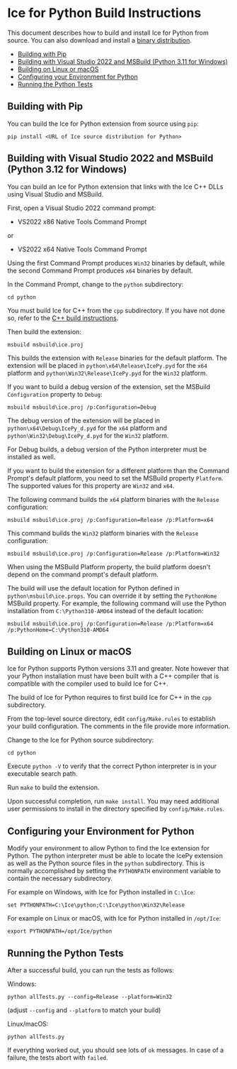 # Ice for Python Build Instructions

This document describes how to build and install Ice for Python from source.
You can also download and install a [binary distribution].

* [Building with Pip](#building-with-pip)
* [Building with Visual Studio 2022 and MSBuild (Python 3\.11 for Windows)](#building-with-visual-studio-2022-and-msbuild-python-311-for-windows)
* [Building on Linux or macOS](#building-on-linux-or-macos)
* [Configuring your Environment for Python](#configuring-your-environment-for-python)
* [Running the Python Tests](#running-the-python-tests)

## Building with Pip

You can build the Ice for Python extension from source using `pip`:

```shell
pip install <URL of Ice source distribution for Python>
```

## Building with Visual Studio 2022 and MSBuild (Python 3.12 for Windows)

You can build an Ice for Python extension that links with the Ice C++ DLLs using Visual Studio and MSBuild.

First, open a Visual Studio 2022 command prompt:

* VS2022 x86 Native Tools Command Prompt

or

* VS2022 x64 Native Tools Command Prompt

Using the first Command Prompt produces `Win32` binaries by default, while
the second Command Prompt produces `x64` binaries by default.

In the Command Prompt, change to the `python` subdirectory:

```shell
cd python
```

You must build Ice for C++ from the `cpp` subdirectory. If you have not done so,
refer to the [C++ build instructions](../cpp/BUILDING.md).

Then build the extension:

```shell
msbuild msbuild\ice.proj
```

This builds the extension with `Release` binaries for the default platform. The
extension will be placed in `python\x64\Release\IcePy.pyd` for the `x64`
platform and `python\Win32\Release\IcePy.pyd` for the `Win32` platform.

If you want to build a debug version of the extension, set the MSBuild
`Configuration` property to `Debug`:

```shell
msbuild msbuild\ice.proj /p:Configuration=Debug
```

The debug version of the extension will be placed in
`python\x64\Debug\IcePy_d.pyd` for the `x64` platform and
`python\Win32\Debug\IcePy_d.pyd` for the `Win32` platform.

For Debug builds, a debug version of the Python interpreter must be installed
as well.

If you want to build the extension for a different platform than the Command
Prompt's default platform, you need to set the MSBuild property `Platform`. The
supported values for this property are `Win32` and `x64`.

The following command builds the `x64` platform binaries with the `Release`
configuration:

```shell
msbuild msbuild\ice.proj /p:Configuration=Release /p:Platform=x64
```

This command builds the `Win32` platform binaries with the `Release`
configuration:

```shell
msbuild msbuild\ice.proj /p:Configuration=Release /p:Platform=Win32
```

When using the MSBuild Platform property, the build platform doesn't depend
on the command prompt's default platform.

The build will use the default location for Python defined in
`python\msbuild\ice.props`. You can override it by setting the `PythonHome`
MSBuild property. For example, the following command will use the Python
installation from `C:\Python310-AMD64` instead of the default location:

```shell
msbuild msbuild\ice.proj /p:Configuration=Release /p:Platform=x64 /p:PythonHome=C:\Python310-AMD64
```

## Building on Linux or macOS

Ice for Python supports Python versions 3.11 and greater. Note however that
your Python installation must have been built with a C++ compiler that is
compatible with the compiler used to build Ice for C++.

The build of Ice for Python requires to first build Ice for C++ in the `cpp`
subdirectory.

From the top-level source directory, edit `config/Make.rules` to establish your
build configuration. The comments in the file provide more information.

Change to the Ice for Python source subdirectory:

```shell
cd python
```

Execute `python -V` to verify that the correct Python interpreter is in your
executable search path.

Run `make` to build the extension.

Upon successful completion, run `make install`. You may need additional user
permissions to install in the directory specified by `config/Make.rules`.

## Configuring your Environment for Python

Modify your environment to allow Python to find the Ice extension for Python.
The python interpreter must be able to locate the IcePy extension as well as
the Python source files in the `python` subdirectory. This is normally
accomplished by setting the `PYTHONPATH` environment variable to contain the
necessary subdirectory.

For example on Windows, with Ice for Python installed in `C:\Ice`:

```shell
set PYTHONPATH=C:\Ice\python;C:\Ice\python\Win32\Release
```

For example on Linux or macOS, with Ice for Python installed in `/opt/Ice`:

```shell
export PYTHONPATH=/opt/Ice/python
```

## Running the Python Tests

After a successful build, you can run the tests as follows:

Windows:

```shell
python allTests.py --config=Release --platform=Win32
```

(adjust `--config` and `--platform` to match your build)

Linux/macOS:

```shell
python allTests.py
```

If everything worked out, you should see lots of `ok` messages. In case of a
failure, the tests abort with `failed`.

[binary distribution]: https://zeroc.com/downloads/ice
